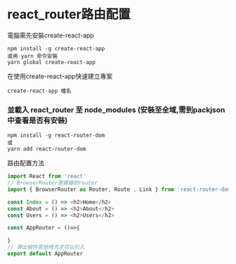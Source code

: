 # react_router路由配置
電腦需先安裝create-react-app
```
npm install -g create-react-app
或用 yarn 命令安裝
yarn global create-react-app
```
在使用create-react-app快速建立專案
```
create-react-app 檔名
```
### 並載入 react_router 至 node_modules (安裝至全域,需到packjson中查看是否有安裝)
```
npm install -g react-router-dom
或
yarn add react-router-dom
```
路由配置方法
```js
import React from 'react'
// BrowserRouter瀏覽器的router
import { BrowserRouter as Router, Route , Link } from 'react-router-dom'

const Index = () => <h2>Home</h2>
const About = () => <h2>About</h2>
const Users = () => <h2>Users</h2>

const AppRouter = ()=>{

}
// 導出組件其他地方才可以引入
export default AppRouter
```